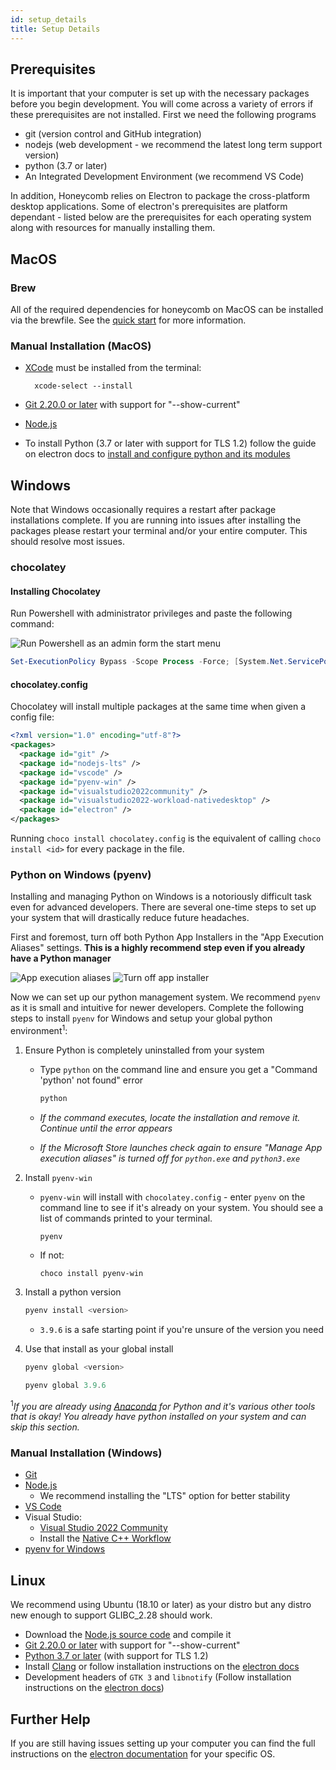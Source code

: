 ```yaml
---
id: setup_details
title: Setup Details
---
```


## Prerequisites

It is important that your computer is set up with the necessary packages before you begin development. You will come across a variety of errors if these prerequisites are not installed. First we need the following programs

- git (version control and GitHub integration)
- nodejs (web development - we recommend the latest long term support version)
- python (3.7 or later)
- An Integrated Development Environment (we recommend VS Code)

In addition, Honeycomb relies on Electron to package the cross-platform desktop applications. Some of electron's prerequisites are platform dependant - listed below are the prerequisites for each operating system along with resources for manually installing them.

## MacOS

### Brew

All of the required dependencies for honeycomb on MacOS can be installed via the brewfile. See the [quick start](quick_start.md/#installing-prerequisites-with-homebrew-for-macos) for more information.

### Manual Installation (MacOS)

- [XCode](https://developer.apple.com/xcode/) must be installed from the terminal:

  ```terminal
    xcode-select --install
  ```

- [Git 2.20.0 or later](https://git-scm.com/downloads/) with support for "--show-current"
- [Node.js](https://nodejs.org/en/download/)
- To install Python (3.7 or later with support for TLS 1.2) follow the guide on electron docs to [install and configure python and its modules](https://www.electronjs.org/docs/development/build-instructions-macos#python)

## Windows

Note that Windows occasionally requires a restart after package installations complete. If you are running into issues after installing the packages please restart your terminal and/or your entire computer. This should resolve most issues.

### chocolatey

#### Installing Chocolatey

Run Powershell with administrator privileges and paste the following command:

![Run Powershell as an admin form the start menu](assets/powershell_admin.png)

```powershell
Set-ExecutionPolicy Bypass -Scope Process -Force; [System.Net.ServicePointManager]::SecurityProtocol = [System.Net.ServicePointManager]::SecurityProtocol -bor 3072; iex ((New-Object System.Net.WebClient).DownloadString('https://community.chocolatey.org/install.ps1'))
```

#### chocolatey.config

Chocolatey will install multiple packages at the same time when given a config file:

```xml
<?xml version="1.0" encoding="utf-8"?>
<packages>
  <package id="git" />
  <package id="nodejs-lts" />
  <package id="vscode" />
  <package id="pyenv-win" />
  <package id="visualstudio2022community" />
  <package id="visualstudio2022-workload-nativedesktop" />
  <package id="electron" />
</packages>
```

Running `choco install chocolatey.config` is the equivalent of calling `choco install <id>` for every package in the file.

### Python on Windows (pyenv)

Installing and managing Python on Windows is a notoriously difficult task even for advanced developers. There are several one-time steps to set up your system that will drastically reduce future headaches.

First and foremost, turn off both Python App Installers in the "App Execution Aliases" settings. **This is a highly recommend step even if you already have a Python manager**

![App execution aliases](assets/python-win-1.png)
![Turn off app installer](assets/python-win-2.png)

Now we can set up our python management system. We recommend `pyenv` as it is small and intuitive for newer developers. Complete the following steps to install `pyenv` for Windows and setup your global python environment<sup>1</sup>:

1) Ensure Python is completely uninstalled from your system
  
   - Type `python` on the command line and ensure you get a "Command 'python' not found" error

     ```powershell
     python
     ```

   - _If the command executes, locate the installation and remove it. Continue until the error appears_
   - _If the Microsoft Store launches check again to ensure "Manage App execution aliases" is turned off for `python.exe` and `python3.exe`_

2) Install `pyenv-win`

   - `pyenv-win` will install with `chocolatey.config` - enter `pyenv` on the command line to see if it's already on your system. You should see a list of commands printed to your terminal.

     ```shell
     pyenv
     ```

   - If not:

      ```shell
      choco install pyenv-win
      ```

3) Install a python version

   ```powershell
   pyenv install <version>
   ```

   - `3.9.6` is a safe starting point if you're unsure of the version you need

4) Use that install as your global install

   ```powershell
   pyenv global <version>
   ```

   ```powershell
   pyenv global 3.9.6
   ```

<sup>1</sup>_If you are already using [Anaconda](https://www.anaconda.com) for Python and it's various other tools that is okay! You already have python installed on your system and can skip this section._

### Manual Installation (Windows)

- [Git](https://git-scm.com/download/win)
- [Node.js](https://nodejs.org/en/download/)
  - We recommend installing the "LTS" option for better stability
- [VS Code](https://code.visualstudio.com/download)
- Visual Studio:
  - [Visual Studio 2022 Community](https://visualstudio.microsoft.com/vs/community/)
  - Install the [Native C++ Workflow](https://docs.microsoft.com/en-us/cpp/build/vscpp-step-0-installation?view=msvc-160#step-4---choose-workloads-1)
- [pyenv for Windows](https://github.com/pyenv-win/pyenv-win#installation)

## Linux

We recommend using Ubuntu (18.10 or later) as your distro but any distro new enough to support GLIBC_2.28 should work.

- Download the [Node.js source code](https://nodejs.org/en/download/) and compile it
- [Git 2.20.0 or later](https://git-scm.com/downloads/) with support for "--show-current"
- [Python 3.7 or later]((https://www.python.org/downloads/)) (with support for TLS 1.2)
- Install [Clang](https://clang.llvm.org/get_started.html) or follow installation instructions on the [electron docs](https://www.electronjs.org/docs/development/build-instructions-linux#prerequisites)
- Development headers of `GTK 3` and `libnotify` (Follow installation instructions on the [electron docs](https://www.electronjs.org/docs/development/build-instructions-linux#prerequisites))

## Further Help

If you are still having issues setting up your computer you can find the full instructions on the [electron documentation](https://www.electronjs.org/docs/development/build-instructions-gn) for your specific OS.
